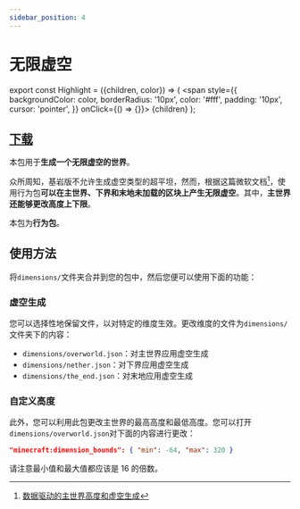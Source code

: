 ```yaml
---
sidebar_position: 4
---
```


# 无限虚空

export const Highlight = ({children, color}) => (
  <span
    style={{ backgroundColor: color, borderRadius: '10px', color: '#fff', padding: '10px', cursor: 'pointer', }}
    onClick={() => {}}>
    {children}
  </span>
);

## [<Highlight color="#25c2a0">下载</Highlight>](https://app.nekodrive.net/s/3XVI2)

本包用于**生成一个无限虚空的世界**。

众所周知，基岩版不允许生成虚空类型的超平坦，然而，根据这篇微软文档[^1]，使用行为包**可以在主世界、下界和末地未加载的区块上产生无限虚空**。其中，**主世界还能够更改高度上下限**。

本包为**行为包**。

## 使用方法

将`dimensions/`文件夹合并到您的包中，然后您便可以使用下面的功能：

### 虚空生成

您可以选择性地保留文件，以对特定的维度生效。更改维度的文件为`dimensions/`文件夹下的内容：

- `dimensions/overworld.json`：对主世界应用虚空生成
- `dimensions/nether.json`：对下界应用虚空生成
- `dimensions/the_end.json`：对末地应用虚空生成

### 自定义高度

此外，您可以利用此包更改主世界的最高高度和最低高度。您可以打开`dimensions/overworld.json`对下面的内容进行更改：

```json title="dimensions/overworld.json"
"minecraft:dimension_bounds": { "min": -64, "max": 320 }
```

请注意最小值和最大值都应该是 16 的倍数。

[^1]: [数据驱动的主世界高度和虚空生成](https://learn.microsoft.com/en-us/minecraft/creator/documents/datadrivenoverworldheight?view=minecraft-bedrock-stable)
